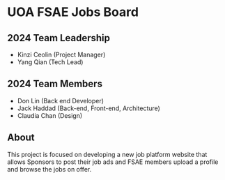 # UOA FSAE Jobs Board

## 2024 Team Leadership

- Kinzi Ceolin (Project Manager)
- Yang Qian (Tech Lead)

## 2024 Team Members
- Don Lin (Back end Developer)
- Jack Haddad (Back-end, Front-end, Architecture)
- Claudia Chan (Design)
## About

This project is focused on developing a new job platform website that allows Sponsors to post their job ads and FSAE members upload a profile and browse the jobs on offer.
